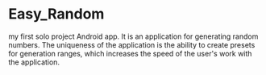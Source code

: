 # Easy_Random
my first solo project
Android app.
It is an application for generating random numbers. 
The uniqueness of the application is the ability to create presets for generation ranges, which increases the speed of the user's work with the application.
